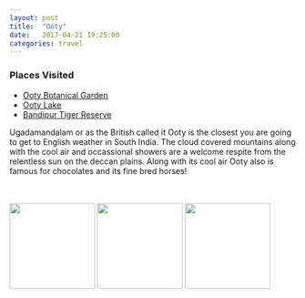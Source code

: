 ```yaml
---
layout: post
title:  "Ooty"
date:   2017-04-21 19:25:00
categories: travel
---
```

<div class="post-sidebar">
    <h3>Places Visited</h3>
    <ul>
    <li><a href="https://goo.gl/maps/RqNFdu9deW22" target="_blank">Ooty Botanical Garden</a></li>
    <li><a href="http://tinyurl.com/n78gwer" target="_blank">Ooty Lake</a></li>
    <li><a href="http://tinyurl.com/mkh2vr8" target="_blank">Bandipur Tiger Reserve</a></li>
    </ul>
</div>
Ugadamandalam or as the British called it Ooty is the closest you are going to get to English weather in South India. The cloud covered mountains along with the cool air and occassional showers are a welcome respite from the relentless sun on the deccan plains.
Along with its cool air Ooty also is famous for chocolates and its fine bred horses!

<br><br>
<img class="myImg" src="{{site.url}}/assets/IMG_.jpg" alt=" " width="150" height="150">
<img class="myImg" src="{{site.url}}/assets/IMG_.jpg" alt=" " width="150" height="150">
<img class="myImg" src="{{site.url}}/assets/IMG_.jpg" alt=" " width="150" height="150">

<div id='mapid' style='width: 725px; height: 400px;'></div>

<script>
makeMap(L, [-8.5068, 115.2624], "Bali", 9); 
</script>
